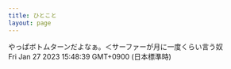 ```yaml
---
title: ひとこと
layout: page
---
```

<div class="box" dt="1674802119890">
  やっぱボトムターンだよなぁ。＜サーファーが月に一度くらい言う奴
  <div class="content is-small">Fri Jan 27 2023 15:48:39 GMT+0900 (日本標準時)</div>
</div>